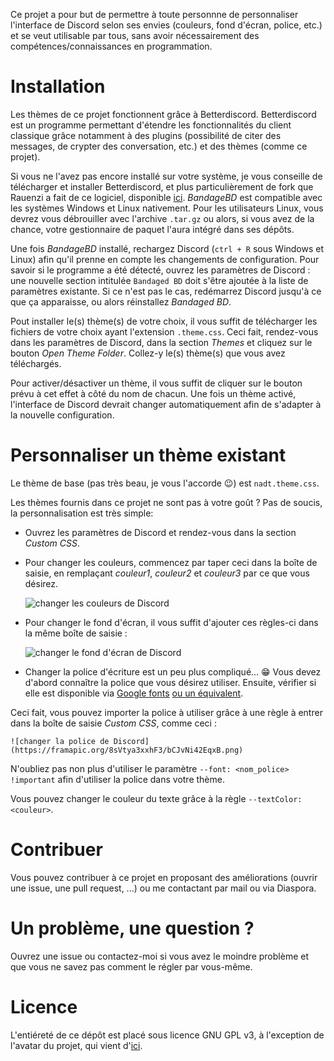 Ce projet a pour but de permettre à toute personnne de personnaliser l'interface de Discord selon ses envies (couleurs, fond d'écran, police, etc.) et se veut utilisable par tous, sans avoir nécessairement des compétences/connaissances en programmation.

# Installation

Les thèmes de ce projet fonctionnent grâce à Betterdiscord. Betterdiscord est un programme permettant d'étendre les fonctionnalités du client classique grâce notamment à des plugins (possibilité de citer des messages, de crypter des conversation, etc.) et des thèmes (comme ce projet).

Si vous ne l'avez pas encore installé sur votre système, je vous conseille de télécharger et installer Betterdiscord, et plus particulièrement de fork que Rauenzi a fait de ce logiciel, disponible [ici](https://github.com/rauenzi/BetterDiscordApp/releases). _BandageBD_ est compatible avec les systèmes Windows et Linux nativement. Pour les utilisateurs Linux, vous devrez vous débrouiller avec l'archive `.tar.gz` ou alors, si vous avez de la chance, votre gestionnaire de paquet l'aura intégré dans ses dépôts.

Une fois _BandageBD_ installé, rechargez Discord (`ctrl + R` sous Windows et Linux) afin qu'il prenne en compte les changements de configuration. Pour savoir si le programme a été détecté, ouvrez les paramètres de Discord : une nouvelle section intitulée `Bandaged BD` doit s'être ajoutée à la liste de paramètres existante. Si ce n'est pas le cas, redémarrez Discord jusqu'à ce que ça apparaisse, ou alors réinstallez _Bandaged BD_.

Pout installer le(s) thème(s) de votre choix, il vous suffit de télécharger les fichiers de votre choix ayant l'extension `.theme.css`. Ceci fait, rendez-vous dans les paramètres de Discord, dans la section _Themes_ et cliquez sur le bouton _Open Theme Folder_. Collez-y le(s) thème(s) que vous avez téléchargés.

Pour activer/désactiver un thème, il vous suffit de cliquer sur le bouton prévu à cet effet à côté du nom de chacun. Une fois un thème activé, l'interface de Discord devrait changer automatiquement afin de s'adapter à la nouvelle configuration.

# Personnaliser un thème existant

Le thème de base (pas très beau, je vous l'accorde 😉) est `nadt.theme.css`.

Les thèmes fournis dans ce projet ne sont pas à votre goût ? Pas de soucis, la personnalisation est très simple:

- Ouvrez les paramètres de Discord et rendez-vous dans la section _Custom CSS_.
- Pour changer les couleurs, commencez par taper ceci dans la boîte de saisie, en remplaçant _couleur1_, _couleur2_ et _couleur3_ par ce que vous désirez.

    ![changer les couleurs de Discord](https://framapic.org/V2lfjDN5nHH5/ytHmpDrFxAZP.png)

- Pour changer le fond d'écran, il vous suffit d'ajouter ces règles-ci dans la même boîte de saisie :

    ![changer le fond d'écran de Discord](https://framapic.org/YoO6zOI5vZn4/ZQh4LmjGm1hH.png)

- Changer la police d'écriture est un peu plus compliqué... 😁 Vous devez d'abord connaître la police que vous désirez utiliser. Ensuite, vérifier si elle est disponible via [Google fonts](https://fonts.google.com) [ou un équivalent](https://alternativeto.net/software/google-web-fonts/).

Ceci fait, vous pouvez importer la police à utiliser grâce à une règle à entrer  dans la boîte de saisie _Custom CSS_, comme ceci :

    ![changer la police de Discord](https://framapic.org/8sVtya3xxhF3/bCJvNi42EqxB.png)

N'oubliez pas non plus d'utiliser le paramètre `--font: <nom_police> !important` afin d'utiliser la police dans votre thème.

Vous pouvez changer le couleur du texte grâce à la règle `--textColor: <couleur>`.

# Contribuer

Vous pouvez contribuer à ce projet en proposant des améliorations (ouvrir une issue, une pull request, ...) ou me contactant par mail ou via Diaspora.

# Un problème, une question ?

Ouvrez une issue ou contactez-moi si vous avez le moindre problème et que vous ne savez pas comment le régler par vous-même.

# Licence

L'entiéreté de ce dépôt est placé sous licence GNU GPL v3, à l'exception de l'avatar du projet, qui vient d'[ici](https://www.iconfinder.com/icons/1542372/discord_media_social_icon).

